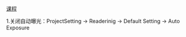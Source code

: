 [课程](http://www.sikiedu.com/course/450)

1.关闭自动曝光：ProjectSetting -> Readerinig -> Default Setting -> Auto Exposure